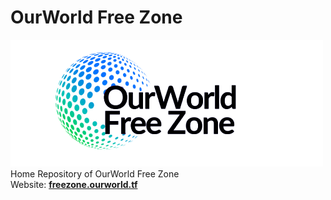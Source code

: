 # OurWorld Free Zone
![](logo_placeholder2.png#width:"200px") <br>
Home Repository of OurWorld Free Zone <br>
Website: [**freezone.ourworld.tf**](freezone.ourworld.tf)
